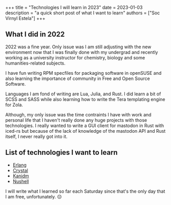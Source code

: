 +++
title = "Technologies I will learn in 2023"
date = 2023-01-03
description = "a quick short post of what I want to learn"
authors = ["Soc Virnyl Estela"]
+++

## What I did in 2022

2022 was a fine year. Only issue was I am still adjusting with the new environment
now that I was finally done with my undergrad and recently working as a university
instructor for chemistry, biology and some humanities-related subjects.

I have fun writing RPM specfiles for packaging software in openSUSE and also
learning the importance of community in Free and Open Source Software.

Languages I am fond of writing are Lua, Julia, and Rust. I did learn a bit of SCSS and
SASS while also learning how to write the Tera templating engine for Zola.

Although, my only issue was the time contraints I have with work and personal life
that I haven't really done any huge projects with those technologies. I really
wanted to write a GUI client for mastodon in Rust with iced-rs but because
of the lack of knowledge of the mastodon API and Rust itself, I never really got into it.

## List of technologies I want to learn

- [Erlang][erlang]
- [Crystal][crystal]
- [Kanidm][kanidm]
- [Nushell][nushell]

I will write what I learned so far each Saturday since that's the only day that I am free, unfortunately. 😔

[erlang]: https://www.erlang.org
[crystal]: https://www.crystal-lang.org
[kanidm]: https://kanidm.com/
[nushell]: https://www.nushell.sh/



